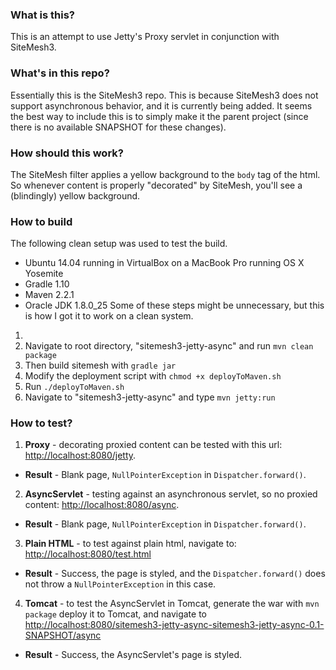 ### What is this?
This is an attempt to use Jetty's Proxy servlet in conjunction with SiteMesh3.

### What's in this repo?
Essentially this is the SiteMesh3 repo. This is because SiteMesh3 does not support asynchronous behavior, and it is currently being added. It seems the best way to include this is to simply make it the parent project (since there is no available SNAPSHOT for these changes).

### How should this work?
The SiteMesh filter applies a yellow background to the `body` tag of the html. So whenever content is properly "decorated" by SiteMesh, you'll see a (blindingly) yellow background.

### How to build
The following clean setup was used to test the build.
* Ubuntu 14.04 running in VirtualBox on a MacBook Pro running OS X Yosemite
* Gradle 1.10
* Maven 2.2.1
* Oracle JDK 1.8.0_25
Some of these steps might be unnecessary, but this is how I got it to work on a clean system.
1. 
1. Navigate to root directory, "sitemesh3-jetty-async" and run `mvn clean package`
2. Then build sitemesh with `gradle jar`
3. Modify the deployment script with `chmod +x deployToMaven.sh`
4. Run `./deployToMaven.sh`
5. Navigate to "sitemesh3-jetty-async" and type `mvn jetty:run`

### How to test?
1. **Proxy** - decorating proxied content can be tested with this url: [http://localhost:8080/jetty](http://localhost:8080/jetty).
  * **Result** - Blank page, `NullPointerException` in `Dispatcher.forward()`.
2. **AsyncServlet** - testing against an asynchronous servlet, so no proxied content: [http://localhost:8080/async](http://localhost:8080/async).
  * **Result** - Blank page, `NullPointerException` in `Dispatcher.forward()`.
3. **Plain HTML** - to test against plain html, navigate to: [http://localhost:8080/test.html](http://localhost:8080/test.html)
  * **Result** - Success, the page is styled, and the `Dispatcher.forward()` does not throw a `NullPointerException` in this case.
4. **Tomcat** - to test the AsyncServlet in Tomcat, generate the war with `mvn package` deploy it to Tomcat, and navigate to [http://localhost:8080/sitemesh3-jetty-async-sitemesh3-jetty-async-0.1-SNAPSHOT/async](http://localhost:8080/sitemesh3-jetty-async-sitemesh3-jetty-async-0.1-SNAPSHOT/async)
  * **Result** - Success, the AsyncServlet's page is styled.
